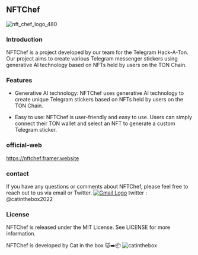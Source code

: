 ## NFTChef
![nft_chef_logo_480](https://user-images.githubusercontent.com/75651834/224489253-7b1a4b4e-76d3-494f-a58c-826f87e247eb.png)

### Introduction
NFTChef is a project developed by our team for the Telegram Hack-A-Ton. Our project aims to create various Telegram messenger stickers using generative AI technology based on NFTs held by users on the TON Chain.

### Features
- Generative AI technology: NFTChef uses generative AI technology to create unique Telegram stickers based on NFTs held by users on the TON Chain.

- Easy to use: NFTChef is user-friendly and easy to use. Users can simply connect their TON wallet and select an NFT to generate a custom Telegram sticker.

### official-web
https://nftchef.framer.website

### contact
If you have any questions or comments about NFTChef, please feel free to reach out to us via email or Twitter.
[![Gmail Logo](https://img.icons8.com/fluent/48/000000/gmail-new.png)](mailto:catinthebox2022@gmail.com)
twitter : @catinthebox2022

### License
NFTChef is released under the MIT License. See LICENSE for more information.



NFTChef is developed by Cat in the box 🐱➡️📦
![catinthebox](https://user-images.githubusercontent.com/75651834/224489261-ac070d98-65d4-4f72-963d-d0a2be6d74c5.png)

